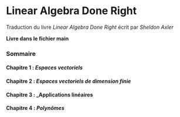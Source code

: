 # Linear Algebra Done Right
Traduction du livre *Linear Algebra Done Right* écrit par _Sheldon Axler_

**Livre dans le fichier main**

### Sommaire 
#### Chapitre 1 : _Espaces vectoriels_
#### Chapitre 2 : _Espaces vectoriels de dimension finie_
#### Chapitre 3 : _Applications linéaires
#### Chapitre 4 : _Polynômes_
